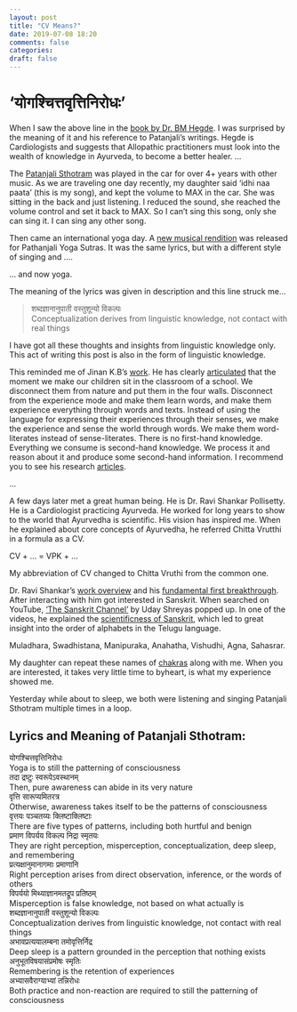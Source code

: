 ```yaml
---
layout: post
title: "CV Means?"
date: 2019-07-08 18:20
comments: false
categories:
draft: false
---
```


# ‘योगश्चित्तवृत्तिनिरोधः’

When I saw the above line in the [book by Dr. BM Hegde](https://www.amazon.in/What-Doctors-Study-Medical-School/dp/8181914198). I was surprised by the meaning of it and his reference to Patanjali’s writings. Hegde is Cardiologists and suggests that Allopathic practitioners must look into the wealth of knowledge in Ayurveda, to become a better healer.
…

The [Patanjali Sthotram](https://www.youtube.com/watch?v=sWlDK86stIc) was played in the car for over 4+ years with other music. As we are traveling one day recently, my daughter said ‘idhi naa paata’ (this is my song), and kept the volume to MAX in the car. She was sitting in the back and just listening. I reduced the sound, she reached the volume control and set it back to MAX. So I can’t sing this song, only she can sing it. I can sing any other song.

Then came an international yoga day. A [new musical rendition](https://www.youtube.com/watch?v=LVojRjzUJLE) was released for Pathanjali Yoga Sutras. It was the same lyrics, but with a different style of singing and ….

… and now yoga.

The meaning of the lyrics was given in description and this line struck me…

> शब्दज्ञानानुपाती वस्तुशून्यो विकल्पः  
> Conceptualization derives from linguistic knowledge, not contact with real things

I have got all these thoughts and insights from linguistic knowledge only. This act of writing this post is also in the form of linguistic knowledge.

This reminded me of Jinan K.B’s [work](https://www.jinankb.in/). He has clearly [articulated](https://www.youtube.com/watch?v=8qktsT4ngko) that the moment we make our children sit in the classroom of a school. We disconnect them from nature and put them in the four walls. Disconnect from the experience mode and make them learn words, and make them experience everything through words and texts. Instead of using the language for expressing their experiences through their senses, we make the experience and sense the world through words. We make them word-literates instead of sense-literates. There is no first-hand knowledge. Everything we consume is second-hand knowledge. We process it and reason about it and produce some second-hand information. I recommend you to see his research [articles](https://independent.academia.edu/JinanKodapully).

…

A few days later met a great human being. He is Dr. Ravi Shankar Pollisetty. He is a Cardiologist practicing Ayurveda. He worked for long years to show to the world that Ayurvedha is scientific. His vision has inspired me. When he explained about core concepts of Ayurvedha, he referred Chitta Vrutthi in a formula as a CV.

CV + … = VPK + …

My abbreviation of CV changed to Chitta Vruthi from the common one.

Dr. Ravi Shankar’s [work overview](https://www.youtube.com/watch?v=TCEKXrZYGDI) and his [fundamental first breakthrough](https://www.researchgate.net/publication/254972554_Effect_of_various_diets_prescribed_in_The_Indian_System_of_Medicine_on_the_resting_potential_of_cells). After interacting with him got interested in Sanskrit. When searched on YouTube, [‘The Sanskrit Channel’](https://www.youtube.com/channel/UCqFg6QnwgtVHo1iFgpxrx-A) by Uday Shreyas popped up. In one of the videos, he explained the [scientificness of Sanskrit](https://www.youtube.com/watch?v=4fI7Qy1NbrI), which led to great insight into the order of alphabets in the Telugu language.

Muladhara, Swadhistana, Manipuraka, Anahatha, Vishudhi, Agna, Sahasrar.

My daughter can repeat these names of [chakras](https://www.youtube.com/watch?v=SW0bRpdPnUE) along with me. When you are interested, it takes very little time to byheart, is what my experience showed me.

Yesterday while about to sleep, we both were listening and singing Patanjali Sthotram multiple times in a loop.

## Lyrics and Meaning of Patanjali Sthotram:

योगश्चित्तवृत्तिनिरोधः  
Yoga is to still the patterning of consciousness  
तदा द्रष्टुः स्वरूपेऽवस्थानम्  
Then, pure awareness can abide in its very nature  
वृत्ति सारूप्यमितरत्र  
Otherwise, awareness takes itself to be the patterns of consciousness  
वृत्तयः पञ्चतय्यः क्लिष्टाक्लिष्टाः  
There are five types of patterns, including both hurtful and benign  
प्रमाण विपर्यय विकल्प निद्रा स्मृतयः  
They are right perception, misperception, conceptualization, deep sleep, and remembering  
प्रत्यक्षानुमानागमाः प्रमाणानि  
Right perception arises from direct observation, inference, or the words of others  
विपर्ययो मिथ्याज्ञानमतद्रूप प्रतिष्ठम्  
Misperception is false knowledge, not based on what actually is  
शब्दज्ञानानुपाती वस्तुशून्यो विकल्पः  
Conceptualization derives from linguistic knowledge, not contact with real things  
अभावप्रत्ययालम्बना तमोवृत्तिर्निद्र  
Deep sleep is a pattern grounded in the perception that nothing exists  
अनुभूतविषयासंप्रमोषः स्मृतिः  
Remembering is the retention of experiences  
अभ्यासवैराग्याभ्यां तन्निरोधः  
Both practice and non-reaction are required to still the patterning of consciousness
